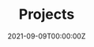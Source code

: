 ---
title: "Projects"  # Add a page title.
summary: "Hello!"  # Add a page description.
date: "2021-09-09T00:00:00Z"  # Add today's date.
type: "widget_page"  # Page type is a Widget Page
---